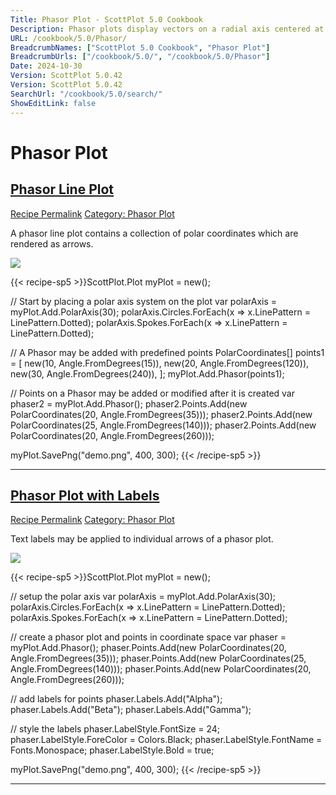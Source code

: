 ```yaml
---
Title: Phasor Plot - ScottPlot 5.0 Cookbook
Description: Phasor plots display vectors on a radial axis centered at the origin
URL: /cookbook/5.0/Phasor/
BreadcrumbNames: ["ScottPlot 5.0 Cookbook", "Phasor Plot"]
BreadcrumbUrls: ["/cookbook/5.0/", "/cookbook/5.0/Phasor"]
Date: 2024-10-30
Version: ScottPlot 5.0.42
Version: ScottPlot 5.0.42
SearchUrl: "/cookbook/5.0/search/"
ShowEditLink: false
---
```


<h1>Phasor Plot</h1>


<h2 style='border-bottom: 0;'><a href='/cookbook/5.0/Phasor/PhasorQuickstart'>Phasor Line Plot</a></h2>

<div class="d-flex mb-2">
<a class="btn btn-sm btn-primary me-1" href="/cookbook/5.0/Phasor/PhasorQuickstart">Recipe Permalink</a>
<a class="btn btn-sm btn-success me-1" href="/cookbook/5.0/Phasor">Category: Phasor Plot</a>
</div>

A phasor line plot contains a collection of polar coordinates which are rendered as arrows.

[![](/cookbook/5.0/images/PhasorQuickstart.png?241029205813)](/cookbook/5.0/images/PhasorQuickstart.png?241029205813)

{{< recipe-sp5 >}}ScottPlot.Plot myPlot = new();

// Start by placing a polar axis system on the plot
var polarAxis = myPlot.Add.PolarAxis(30);
polarAxis.Circles.ForEach(x => x.LinePattern = LinePattern.Dotted);
polarAxis.Spokes.ForEach(x => x.LinePattern = LinePattern.Dotted);

// A Phasor may be added with predefined points
PolarCoordinates[] points1 = [
    new(10, Angle.FromDegrees(15)),
    new(20, Angle.FromDegrees(120)),
    new(30, Angle.FromDegrees(240)),
];
myPlot.Add.Phasor(points1);

// Points on a Phasor may be added or modified after it is created
var phaser2 = myPlot.Add.Phasor();
phaser2.Points.Add(new PolarCoordinates(20, Angle.FromDegrees(35)));
phaser2.Points.Add(new PolarCoordinates(25, Angle.FromDegrees(140)));
phaser2.Points.Add(new PolarCoordinates(20, Angle.FromDegrees(260)));

myPlot.SavePng("demo.png", 400, 300);
{{< /recipe-sp5 >}}

<hr class='my-5 invisible'>



<h2 style='border-bottom: 0;'><a href='/cookbook/5.0/Phasor/PhasorLabels'>Phasor Plot with Labels</a></h2>

<div class="d-flex mb-2">
<a class="btn btn-sm btn-primary me-1" href="/cookbook/5.0/Phasor/PhasorLabels">Recipe Permalink</a>
<a class="btn btn-sm btn-success me-1" href="/cookbook/5.0/Phasor">Category: Phasor Plot</a>
</div>

Text labels may be applied to individual arrows of a phasor plot.

[![](/cookbook/5.0/images/PhasorLabels.png?241029205813)](/cookbook/5.0/images/PhasorLabels.png?241029205813)

{{< recipe-sp5 >}}ScottPlot.Plot myPlot = new();

// setup the polar axis
var polarAxis = myPlot.Add.PolarAxis(30);
polarAxis.Circles.ForEach(x => x.LinePattern = LinePattern.Dotted);
polarAxis.Spokes.ForEach(x => x.LinePattern = LinePattern.Dotted);

// create a phasor plot and points in coordinate space
var phaser = myPlot.Add.Phasor();
phaser.Points.Add(new PolarCoordinates(20, Angle.FromDegrees(35)));
phaser.Points.Add(new PolarCoordinates(25, Angle.FromDegrees(140)));
phaser.Points.Add(new PolarCoordinates(20, Angle.FromDegrees(260)));

// add labels for points
phaser.Labels.Add("Alpha");
phaser.Labels.Add("Beta");
phaser.Labels.Add("Gamma");

// style the labels
phaser.LabelStyle.FontSize = 24;
phaser.LabelStyle.ForeColor = Colors.Black;
phaser.LabelStyle.FontName = Fonts.Monospace;
phaser.LabelStyle.Bold = true;

myPlot.SavePng("demo.png", 400, 300);
{{< /recipe-sp5 >}}

<hr class='my-5 invisible'>


